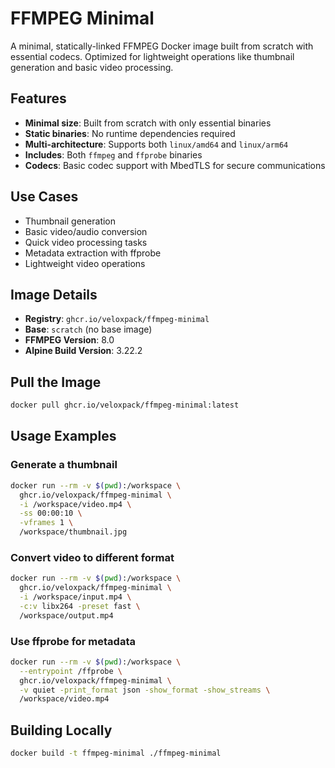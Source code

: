 # FFMPEG Minimal

A minimal, statically-linked FFMPEG Docker image built from scratch with essential codecs. Optimized for lightweight operations like thumbnail generation and basic video processing.

## Features

- **Minimal size**: Built from scratch with only essential binaries
- **Static binaries**: No runtime dependencies required
- **Multi-architecture**: Supports both `linux/amd64` and `linux/arm64`
- **Includes**: Both `ffmpeg` and `ffprobe` binaries
- **Codecs**: Basic codec support with MbedTLS for secure communications

## Use Cases

- Thumbnail generation
- Basic video/audio conversion
- Quick video processing tasks
- Metadata extraction with ffprobe
- Lightweight video operations

## Image Details

- **Registry**: `ghcr.io/veloxpack/ffmpeg-minimal`
- **Base**: `scratch` (no base image)
- **FFMPEG Version**: 8.0
- **Alpine Build Version**: 3.22.2

## Pull the Image

```bash
docker pull ghcr.io/veloxpack/ffmpeg-minimal:latest
```

## Usage Examples

### Generate a thumbnail

```bash
docker run --rm -v $(pwd):/workspace \
  ghcr.io/veloxpack/ffmpeg-minimal \
  -i /workspace/video.mp4 \
  -ss 00:00:10 \
  -vframes 1 \
  /workspace/thumbnail.jpg
```

### Convert video to different format

```bash
docker run --rm -v $(pwd):/workspace \
  ghcr.io/veloxpack/ffmpeg-minimal \
  -i /workspace/input.mp4 \
  -c:v libx264 -preset fast \
  /workspace/output.mp4
```

### Use ffprobe for metadata

```bash
docker run --rm -v $(pwd):/workspace \
  --entrypoint /ffprobe \
  ghcr.io/veloxpack/ffmpeg-minimal \
  -v quiet -print_format json -show_format -show_streams \
  /workspace/video.mp4
```

## Building Locally

```bash
docker build -t ffmpeg-minimal ./ffmpeg-minimal
```
